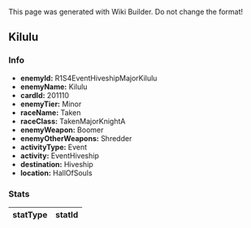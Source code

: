 <span class="wiki-builder">This page was generated with Wiki Builder. Do not change the format!</span>

## Kilulu
### Info
* **enemyId:** R1S4EventHiveshipMajorKilulu
* **enemyName:** Kilulu
* **cardId:** 201110
* **enemyTier:** Minor
* **raceName:** Taken
* **raceClass:** TakenMajorKnightA
* **enemyWeapon:** Boomer
* **enemyOtherWeapons:** Shredder
* **activityType:** Event
* **activity:** EventHiveship
* **destination:** Hiveship
* **location:** HallOfSouls

### Stats
statType | statId
-------- | ------


